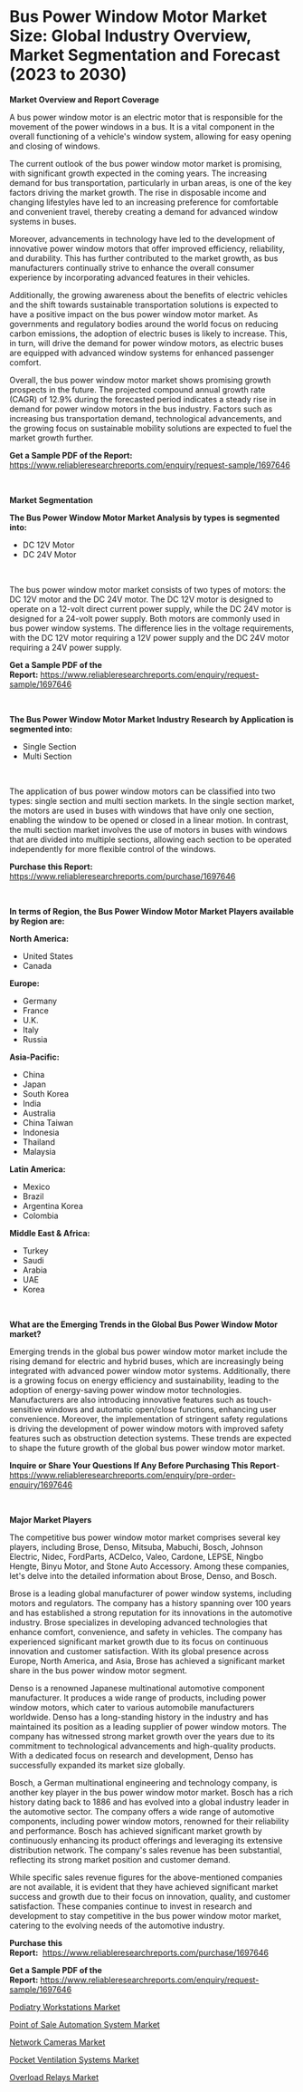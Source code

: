 <p><h1>Bus Power Window Motor Market Size: Global Industry Overview, Market Segmentation and Forecast (2023 to 2030)</h1></p><p><strong>Market Overview and Report Coverage</strong></p>
<p><p>A bus power window motor is an electric motor that is responsible for the movement of the power windows in a bus. It is a vital component in the overall functioning of a vehicle's window system, allowing for easy opening and closing of windows.</p><p>The current outlook of the bus power window motor market is promising, with significant growth expected in the coming years. The increasing demand for bus transportation, particularly in urban areas, is one of the key factors driving the market growth. The rise in disposable income and changing lifestyles have led to an increasing preference for comfortable and convenient travel, thereby creating a demand for advanced window systems in buses.</p><p>Moreover, advancements in technology have led to the development of innovative power window motors that offer improved efficiency, reliability, and durability. This has further contributed to the market growth, as bus manufacturers continually strive to enhance the overall consumer experience by incorporating advanced features in their vehicles.</p><p>Additionally, the growing awareness about the benefits of electric vehicles and the shift towards sustainable transportation solutions is expected to have a positive impact on the bus power window motor market. As governments and regulatory bodies around the world focus on reducing carbon emissions, the adoption of electric buses is likely to increase. This, in turn, will drive the demand for power window motors, as electric buses are equipped with advanced window systems for enhanced passenger comfort.</p><p>Overall, the bus power window motor market shows promising growth prospects in the future. The projected compound annual growth rate (CAGR) of 12.9% during the forecasted period indicates a steady rise in demand for power window motors in the bus industry. Factors such as increasing bus transportation demand, technological advancements, and the growing focus on sustainable mobility solutions are expected to fuel the market growth further.</p></p>
<p><strong>Get a Sample PDF of the Report:</strong> <a href="https://www.reliableresearchreports.com/enquiry/request-sample/1697646">https://www.reliableresearchreports.com/enquiry/request-sample/1697646</a></p>
<p>&nbsp;</p>
<p><strong>Market Segmentation</strong></p>
<p><strong>The Bus Power Window Motor Market Analysis by types is segmented into:</strong></p>
<p><ul><li>DC 12V Motor</li><li>DC 24V Motor</li></ul></p>
<p>&nbsp;</p>
<p><p>The bus power window motor market consists of two types of motors: the DC 12V motor and the DC 24V motor. The DC 12V motor is designed to operate on a 12-volt direct current power supply, while the DC 24V motor is designed for a 24-volt power supply. Both motors are commonly used in bus power window systems. The difference lies in the voltage requirements, with the DC 12V motor requiring a 12V power supply and the DC 24V motor requiring a 24V power supply.</p></p>
<p><strong>Get a Sample PDF of the Report:</strong>&nbsp;<a href="https://www.reliableresearchreports.com/enquiry/request-sample/1697646">https://www.reliableresearchreports.com/enquiry/request-sample/1697646</a></p>
<p>&nbsp;</p>
<p><strong>The Bus Power Window Motor Market Industry Research by Application is segmented into:</strong></p>
<p><ul><li>Single Section</li><li>Multi Section</li></ul></p>
<p>&nbsp;</p>
<p><p>The application of bus power window motors can be classified into two types: single section and multi section markets. In the single section market, the motors are used in buses with windows that have only one section, enabling the window to be opened or closed in a linear motion. In contrast, the multi section market involves the use of motors in buses with windows that are divided into multiple sections, allowing each section to be operated independently for more flexible control of the windows.</p></p>
<p><strong>Purchase this Report:</strong>&nbsp; <a href="https://www.reliableresearchreports.com/purchase/1697646">https://www.reliableresearchreports.com/purchase/1697646</a></p>
<p>&nbsp;</p>
<p><strong>In terms of Region, the Bus Power Window Motor Market Players available by Region are:</strong></p>
<p>
    <p> <strong> North America: </strong>
        <ul>
            <li>United States</li>
            <li>Canada</li>
        </ul>
        </p> 
    <p> <strong> Europe: </strong>
        <ul>
            <li>Germany</li>
            <li>France</li>
            <li>U.K.</li>
            <li>Italy</li>
            <li>Russia</li>
        </ul>
        </p> 
    <p> <strong> Asia-Pacific: </strong>
        <ul>
            <li>China</li>
            <li>Japan</li>
            <li>South Korea</li>
            <li>India</li>
            <li>Australia</li>
            <li>China Taiwan</li>
            <li>Indonesia</li>
            <li>Thailand</li>
            <li>Malaysia</li>
        </ul>
        </p> 
    <p> <strong> Latin America: </strong>
        <ul>
            <li>Mexico</li>
            <li>Brazil</li>
            <li>Argentina Korea</li>
            <li>Colombia</li>
        </ul>
        </p> 
    <p> <strong> Middle East & Africa: </strong>
        <ul>
            <li>Turkey</li>
            <li>Saudi</li>
            <li>Arabia</li>
            <li>UAE</li>
            <li>Korea</li>
        </ul>
    </p>
    </p>
<p>&nbsp;</p>
<p><strong>What are the Emerging Trends in the Global Bus Power Window Motor market?</strong></p>
<p><p>Emerging trends in the global bus power window motor market include the rising demand for electric and hybrid buses, which are increasingly being integrated with advanced power window motor systems. Additionally, there is a growing focus on energy efficiency and sustainability, leading to the adoption of energy-saving power window motor technologies. Manufacturers are also introducing innovative features such as touch-sensitive windows and automatic open/close functions, enhancing user convenience. Moreover, the implementation of stringent safety regulations is driving the development of power window motors with improved safety features such as obstruction detection systems. These trends are expected to shape the future growth of the global bus power window motor market.</p></p>
<p><strong>Inquire or Share Your Questions If Any Before Purchasing This Report</strong>- <a href="https://www.reliableresearchreports.com/enquiry/pre-order-enquiry/1697646">https://www.reliableresearchreports.com/enquiry/pre-order-enquiry/1697646</a></p>
<p>&nbsp;</p>
<p><strong>Major Market Players</strong></p>
<p><p>The competitive bus power window motor market comprises several key players, including Brose, Denso, Mitsuba, Mabuchi, Bosch, Johnson Electric, Nidec, FordParts, ACDelco, Valeo, Cardone, LEPSE, Ningbo Hengte, Binyu Motor, and Stone Auto Accessory. Among these companies, let's delve into the detailed information about Brose, Denso, and Bosch.</p><p>Brose is a leading global manufacturer of power window systems, including motors and regulators. The company has a history spanning over 100 years and has established a strong reputation for its innovations in the automotive industry. Brose specializes in developing advanced technologies that enhance comfort, convenience, and safety in vehicles. The company has experienced significant market growth due to its focus on continuous innovation and customer satisfaction. With its global presence across Europe, North America, and Asia, Brose has achieved a significant market share in the bus power window motor segment.</p><p>Denso is a renowned Japanese multinational automotive component manufacturer. It produces a wide range of products, including power window motors, which cater to various automobile manufacturers worldwide. Denso has a long-standing history in the industry and has maintained its position as a leading supplier of power window motors. The company has witnessed strong market growth over the years due to its commitment to technological advancements and high-quality products. With a dedicated focus on research and development, Denso has successfully expanded its market size globally.</p><p>Bosch, a German multinational engineering and technology company, is another key player in the bus power window motor market. Bosch has a rich history dating back to 1886 and has evolved into a global industry leader in the automotive sector. The company offers a wide range of automotive components, including power window motors, renowned for their reliability and performance. Bosch has achieved significant market growth by continuously enhancing its product offerings and leveraging its extensive distribution network. The company's sales revenue has been substantial, reflecting its strong market position and customer demand.</p><p>While specific sales revenue figures for the above-mentioned companies are not available, it is evident that they have achieved significant market success and growth due to their focus on innovation, quality, and customer satisfaction. These companies continue to invest in research and development to stay competitive in the bus power window motor market, catering to the evolving needs of the automotive industry.</p></p>
<p><strong>Purchase this Report:</strong>&nbsp;&nbsp;<a href="https://www.reliableresearchreports.com/purchase/1697646">https://www.reliableresearchreports.com/purchase/1697646</a></p>
<p></p>
<p><strong>Get a Sample PDF of the Report:</strong>&nbsp;<a href="https://www.reliableresearchreports.com/enquiry/request-sample/1697646">https://www.reliableresearchreports.com/enquiry/request-sample/1697646</a></p>
<p><p><a href="https://www.linkedin.com/pulse/decoding-podiatry-workstations-market-deep-dive-latest-trends/">Podiatry Workstations Market</a></p><p><a href="https://www.linkedin.com/pulse/decoding-point-sale-automation-system-market-deep-dive-latest/">Point of Sale Automation System Market</a></p><p><a href="https://medium.com/@marcoshoppe2023/network-cameras-market-size-growth-forecast-2023-2030-91d0fe8f341f">Network Cameras Market</a></p><p><a href="https://www.linkedin.com/pulse/pocket-ventilation-systems-market-size-2023-2030-global/">Pocket Ventilation Systems Market</a></p><p><a href="https://medium.com/@vallieemard78/overload-relays-market-size-growth-forecast-2023-2030-4a3286eb4e00">Overload Relays Market</a></p></p>